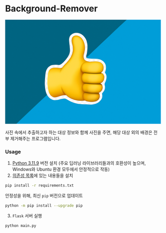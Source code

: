 # Background-Remover

![Remover](/images/MainImage.png)  

사진 속에서 추출하고자 하는 대상 정보와 함께 사진을 주면, 해당 대상 외의 배경은 전부 제거해주는 프로그램입니다.  

### Usage

1. [Python 3.11.9](https://www.python.org/downloads/release/python-3119/) 버전 설치 (주요 딥러닝 라이브러리들과의 호환성이 높으며, Windows와 Ubuntu 환경 모두에서 안정적으로 작동)
2. [의존성 목록](/requirements.txt)에 있는 내용들을 설치  

```bash
pip install -r requirements.txt
```  

안정성을 위해, 최신 `pip` 버전으로 업데이트  
```bash
python -m pip install --upgrade pip
```  

3. `Flask` 서버 실행  

```bash
python main.py
```